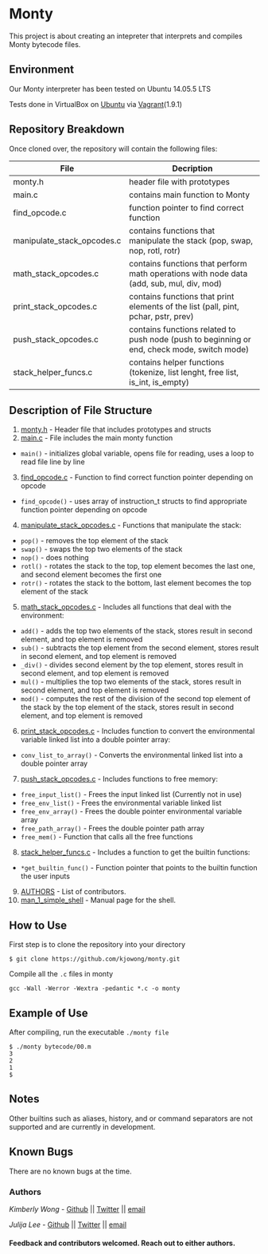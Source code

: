 # Monty

This project is about creating an intepreter that interprets and compiles Monty bytecode files. 

## Environment
Our Monty interpreter has been tested on Ubuntu 14.05.5 LTS

Tests done in VirtualBox on [Ubuntu](https://atlas.hashicorp.com/ubuntu/boxes/trusty64) via [Vagrant](https://www.vagrantup.com/)(1.9.1)

## Repository Breakdown
Once cloned over, the repository will contain the following files:

|   **File**    |  **Decription**                       |
|---------------|---------------------------------------|
| monty.h   | header file with prototypes           |
| main.c      | contains main function to Monty        |
| find_opcode.c | function pointer to find correct function |
| manipulate_stack_opcodes.c     | contains functions that manipulate the stack (pop, swap, nop, rotl, rotr) |
| math_stack_opcodes.c | contains functions that perform math operations with node data (add, sub, mul, div, mod) |
| print_stack_opcodes.c     | contains functions that print elements of the list (pall, pint, pchar, pstr, prev) |
| push_stack_opcodes.c     | contains functions related to push node (push to beginning or end, check mode, switch mode)|
| stack_helper_funcs.c | contains helper functions (tokenize, list lenght, free list, is_int, is_empty)|

## Description of File Structure
1. [monty.h](monty.h) - Header file that includes prototypes and structs
2. [main.c](main.c) - File includes the main monty function
  * ``main()`` - initializes global variable, opens file for reading, uses a loop to read file line by line
3. [find_opcode.c](find_opcode.c) - Function to find correct function pointer depending on opcode
  * ``find_opcode()`` - uses array of instruction_t structs to find appropriate function pointer depending on opcode
4. [manipulate_stack_opcodes.c](manipulate_stack_opcodes.c) - Functions that manipulate the stack:
  * ``pop()`` - removes the top element of the stack
  * ``swap()`` - swaps the top two elements of the stack
  * ``nop()`` - does nothing
  * ``rotl()`` - rotates the stack to the top, top element becomes the last one, and second element becomes the first one
  * ``rotr()`` - rotates the stack to the bottom, last element becomes the top element of the stack  
5. [math_stack_opcodes.c](math_stack_opcodes.c) - Includes all functions that deal with the environment:
  * ``add()`` - adds the top two elements of the stack, stores result in second element, and top element is removed
  * ``sub()`` - subtracts the top element from the second element, stores result in second element, and top element is removed
  * ``_div()`` - divides second element by the top element, stores result in second element, and top element is removed
  * ``mul()`` - multiplies the top two elements of the stack, stores result in second element, and top element is removed
  * ``mod()`` - computes the rest of the division of the second top element of the stack by the top element of the stack, stores result in second element, and top element is removed
6. [print_stack_opcodes.c](print_stack_opcodes.c) - Includes function to convert the environmental variable linked list into a double pointer array:
  * ``conv_list_to_array()`` - Converts the environmental linked list into a double pointer array
7. [push_stack_opcodes.c](push_stack_opcodes.c) - Includes functions to free memory:
  * ``free_input_list()`` - Frees the input linked list (Currently not in use)
  * ``free_env_list()`` - Frees the environmental variable linked list
  * ``free_env_array()`` - Frees the double pointer environmental variable array
  * ``free_path_array()`` - Frees the double pointer path array
  * ``free_mem()`` - Function that calls all the free functions
8. [stack_helper_funcs.c](stack_helper_funcs.c) - Includes a function to get the builtin functions:
  * ``*get_builtin_func()`` - Function pointer that points to the builtin function the user inputs
9. [AUTHORS](AUTHORS) - List of contributors.
10. [man_1_simple_shell](man_1_simple_shell) - Manual page for the shell.

## How to Use
First step is to clone the repository into your directory
```
$ git clone https://github.com/kjowong/monty.git
```
Compile all the `.c` files in monty
```
gcc -Wall -Werror -Wextra -pedantic *.c -o monty
```

## Example of Use
After compiling, run the executable `./monty file`
```
$ ./monty bytecode/00.m
3
2
1
$
```
## Notes
Other builtins such as aliases, history, and or command separators are not supported and are currently in development.

## Known Bugs
There are no known bugs at the time.

### Authors
*Kimberly Wong* - [Github](https://github.com/kjowong) || [Twitter](https://twitter.com/kjowong) || [email](kimberly.wong@holbertonschool.com)

*Julija Lee* - [Github](https://github.com/FreeJules) || [Twitter](https://twitter.com/LeeJulija) || [email](julijalee@gmail.com)



#### Feedback and contributors welcomed. Reach out to either authors.


